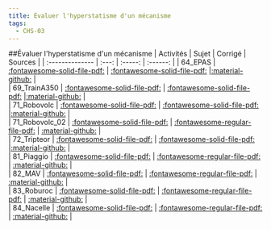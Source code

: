 ```yaml
---
title: Évaluer l'hyperstatisme d'un mécanisme 
tags:
  - CHS-03
---
```

[comment]: <> (Généré automatiquement par make_all_activites.py, creation_fichiers_activites)

##Évaluer l'hyperstatisme d'un mécanisme 
| Activités | Sujet | Corrigé | Sources  | 
| :-------------- | :---: | :-----: | :------: | 
| 64_EPAS | [:fontawesome-solid-file-pdf:](https://xpessoles-cpge.fr/pdf/CHS-03_64_EPAS_Sujet.pdf) | [:fontawesome-solid-file-pdf:](https://xpessoles-cpge.fr/pdf/CHS-03_64_EPAS_Corrige.pdf) |[:material-github:](https://github.com/xpessoles/PSI_ExercicesCompetences/tree/main/) |  
| 69_TrainA350 | [:fontawesome-solid-file-pdf:](https://xpessoles-cpge.fr/pdf/CHS-03_69_TrainA350_Sujet.pdf) | [:fontawesome-solid-file-pdf:](https://xpessoles-cpge.fr/pdf/CHS-03_69_TrainA350_Corrige.pdf) |[:material-github:](https://github.com/xpessoles/PSI_ExercicesCompetences/tree/main/50) |  
| 71_Robovolc | [:fontawesome-solid-file-pdf:](https://xpessoles-cpge.fr/pdf/CHS-03_71_Robovolc_Sujet.pdf) | [:fontawesome-solid-file-pdf:](https://xpessoles-cpge.fr/pdf/CHS-03_71_Robovolc_Corrige.pdf) |[:material-github:](https://github.com/xpessoles/PSI_ExercicesCompetences/tree/main/c) |  
| 71_Robovolc_02 | [:fontawesome-solid-file-pdf:](https://xpessoles-cpge.fr/pdf/CHS-03_71_Robovolc_02_Sujet.pdf) | [:fontawesome-regular-file-pdf:](https://xpessoles-cpge.fr/pdf/CHS-03_71_Robovolc_02_Corrige.pdf) | [:material-github:](https://github.com/xpessoles/PSI_ExercicesCompetences/tree/main/c_02) |  
| 72_Tripteor | [:fontawesome-solid-file-pdf:](https://xpessoles-cpge.fr/pdf/CHS-03_72_Tripteor_Sujet.pdf) | [:fontawesome-solid-file-pdf:](https://xpessoles-cpge.fr/pdf/CHS-03_72_Tripteor_Corrige.pdf) |[:material-github:](https://github.com/xpessoles/PSI_ExercicesCompetences/tree/main/r) |  
| 81_Piaggio | [:fontawesome-solid-file-pdf:](https://xpessoles-cpge.fr/pdf/CHS-03_81_Piaggio_Sujet.pdf) | [:fontawesome-regular-file-pdf:](https://xpessoles-cpge.fr/pdf/CHS-03_81_Piaggio_Corrige.pdf) | [:material-github:](https://github.com/xpessoles/PSI_ExercicesCompetences/tree/main/) |  
| 82_MAV | [:fontawesome-solid-file-pdf:](https://xpessoles-cpge.fr/pdf/CHS-03_82_MAV_Sujet.pdf) | [:fontawesome-regular-file-pdf:](https://xpessoles-cpge.fr/pdf/CHS-03_82_MAV_Corrige.pdf) | [:material-github:](https://github.com/xpessoles/PSI_ExercicesCompetences/tree/main/) |  
| 83_Roburoc | [:fontawesome-solid-file-pdf:](https://xpessoles-cpge.fr/pdf/CHS-03_83_Roburoc_Sujet.pdf) | [:fontawesome-regular-file-pdf:](https://xpessoles-cpge.fr/pdf/CHS-03_83_Roburoc_Corrige.pdf) | [:material-github:](https://github.com/xpessoles/PSI_ExercicesCompetences/tree/main/) |  
| 84_Nacelle | [:fontawesome-solid-file-pdf:](https://xpessoles-cpge.fr/pdf/CHS-03_84_Nacelle_Sujet.pdf) | [:fontawesome-regular-file-pdf:](https://xpessoles-cpge.fr/pdf/CHS-03_84_Nacelle_Corrige.pdf) | [:material-github:](https://github.com/xpessoles/PSI_ExercicesCompetences/tree/main/) |  

